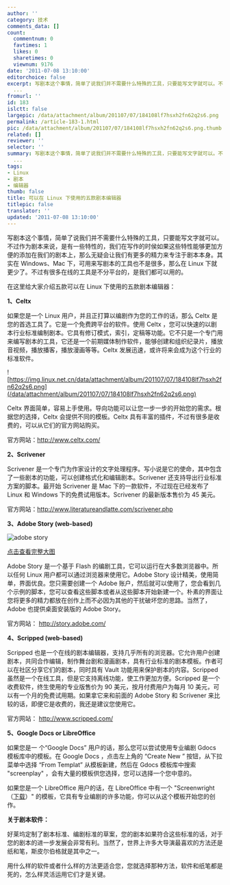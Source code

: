 ```yaml
---
author: ''
category: 技术
comments_data: []
count:
  commentnum: 0
  favtimes: 1
  likes: 0
  sharetimes: 0
  viewnum: 9176
date: '2011-07-08 13:10:00'
editorchoice: false
excerpt: 写剧本这个事情，简单了说我们并不需要什么特殊的工具，只要能写文字就可以。不过作为剧本来说，是有一些特性的，我们在写作的时侯如果这些特性能够更加方便的添加在我们的剧本上，那么无疑会让我们有更多的精力来专
  ...
fromurl: ''
id: 183
islctt: false
largepic: /data/attachment/album/201107/07/184108lf7hsxh2fn62q2s6.png
permalink: /article-183-1.html
pic: /data/attachment/album/201107/07/184108lf7hsxh2fn62q2s6.png.thumb.jpg
related: []
reviewer: ''
selector: ''
summary: 写剧本这个事情，简单了说我们并不需要什么特殊的工具，只要能写文字就可以。不过作为剧本来说，是有一些特性的，我们在写作的时侯如果这些特性能够更加方便的添加在我们的剧本上，那么无疑会让我们有更多的精力来专
  ...
tags:
- Linux
- 剧本
- 编辑器
thumb: false
title: 可以在 Linux 下使用的五款剧本编辑器
titlepic: false
translator: ''
updated: '2011-07-08 13:10:00'
---
```


写剧本这个事情，简单了说我们并不需要什么特殊的工具，只要能写文字就可以。不过作为剧本来说，是有一些特性的，我们在写作的时侯如果这些特性能够更加方便的添加在我们的剧本上，那么无疑会让我们有更多的精力来专注于剧本本身。其实在 Windows、Mac 下，可用来写剧本的工具也不是很多，那么在 Linux 下就更少了。不过有很多在线的工具是不分平台的，是我们都可以用的。


在这里给大家介绍五款可以在 Linux 下使用的五款剧本编辑器：


**1、Celtx**


如果您是一个 Linux 用户，并且正打算以编剧作为您的工作的话，那么 Celtx 是您的首选工具了。它是一个免费跨平台的软件。使用 Celtx ，您可以快速的以剧本行业标准编制剧本。它具有修订模式，索引，定稿等功能。它不只是一个专门用来编写剧本的工具，它还是一个前期媒体制作软件，能够创建和组织纪录片，播放音视频，播放播客，播放漫画等等。Celtx 发展迅速，或许将来会成为这个行业的标准软件。


![https://img.linux.net.cn/data/attachment/album/201107/07/184108lf7hsxh2fn62q2s6.png](/data/attachment/album/201107/07/184108lf7hsxh2fn62q2s6.png)


Celtx 界面简单，容易上手使用。导向功能可以让您一步一步的开始您的需求。根据您的选择，Celtx 会提供不同的模板。Celtx 具有丰富的插件，不过有很多是收费的，可以从它们的官方网站购买。


官方网站：<http://www.celtx.com/>


**2、Scrivener**


Scrivener 是一个专门为作家设计的文字处理程序。写小说是它的使命，其中包含了一些剧本的功能，可以创建格式化和编辑剧本。Scrivener 还支持导出行业标准方案的脚本。最开始 Scrivener 是 Mac 下的一款软件，不过现在已经发布了 Linux 和 Windows 下的免费试用版本。Scrivener 的最新版本售价为 45 美元。


官方网站：http://www.literatureandlatte.com/scrivener.php


**3、Adobe Story (web-based)**


![adobe story](/data/attachment/album/201107/07/184109fzuytgg33nfwgug7.png)


[点击查看完整大图](https://img.linux.net.cn/data/attachment/album/201107/07/184109fzuytgg33nfwgug7.png)


Adobe Story 是一个基于 Flash 的编剧工具，它可以运行在大多数浏览器中。所以任何 Linux 用户都可以通过浏览器来使用它。Adobe Story 设计精美，使用简单，界面优良。您只需要创建一个 Adobe 账户，然后就可以使用了，您会看到几个示例的脚本，您可以查看这些脚本或者从这些脚本开始新建一个。朴素的界面让您将更多的精力都放在创作上而不必因为其他的干扰破坏您的思路。当然了，Adobe 也提供桌面安装版的 Adobe Story。


官方网站： <http://story.adobe.com/>


**4、Scripped (web-based)**


Scripped 也是一个在线的剧本编辑器，支持几乎所有的浏览器。它允许用户创建剧本，共同合作编辑，制作舞台剧和漫画剧本，具有行业标准的剧本模板。作者可以在社区分享它们的剧本，同时具有 Vault 功能用来保护剧本的内容。Scripped 虽然是一个在线工具，但是它支持离线功能，使工作更加方便。Scripped 是一个收费软件，终生使用的专业版售价为 90 美元，按月付费用户为每月 10 美元，可以有一个月的免费试用期。如果拿它来和前面的 Adobe Story 和 Scrivener 来比较的话，即便它是收费的，我还是建议您使用它。


官方网站： <http://www.scripped.com/>


**5、Google Docs or LibreOffice**


如果您是一 个“Google Docs” 用户的话，那么您可以尝试使用专业编剧 Gdocs 模板库中的模板。在 Google Docs ，点击左上角的 “Create New ” 按钮，从下拉菜单中选择 “From Templat” 从模板新建，然后在 Gdocs 模板库中搜索 "screenplay" ，会有大量的模板供您选择，您可以选择一个您中意的。


如果您是一个 LibreOffice 用户的话，在 LibreOffice 中有一个 "Screenwright（[下载](http://extensions.services.openoffice.org/en/project/scr2)）" 的模板，它具有专业编剧的许多功能，你可以从这个模板开始您的创作。


**关于剧本软件：**


好莱坞定制了剧本标准、编剧标准的草案，您的剧本如果符合这些标准的话，对于您的剧本的进一步发展会非常有利。当然了，世界上许多大导演最喜欢的方法还是纸和笔，斯皮尔伯格就是其中之一。


用什么样的软件或者什么样的方法更适合您，您就选择那种方法，软件和纸笔都是死的，怎么样灵活运用它们才是关键。